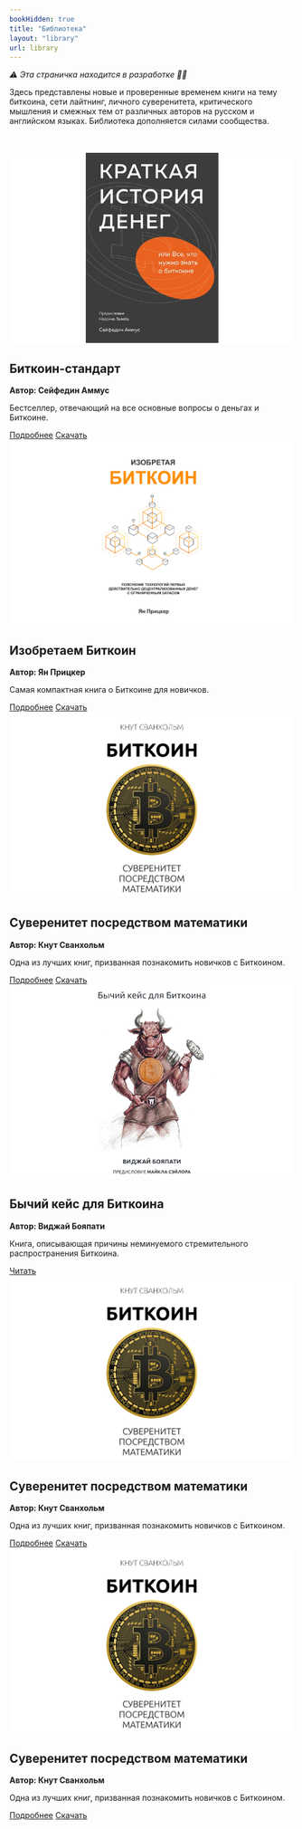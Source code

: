 ```yaml
---
bookHidden: true
title: "Библиотека"
layout: "library"
url: library
---
```


<div class="intro-text">

<i>⚠️ Эта страничка находится в разработке 👷‍♂️</i>

Здесь представлены новые и проверенные временем книги на тему биткоина, сети лайтнинг, личного суверенитета, критического мышления и смежных тем от различных авторов на русском и английском языках. Библиотека дополняется силами сообщества.
</div>
</br>
</br>
<div class="custom-page">

<div class="card">
    <img src="/img/bitcoin-standard.png" alt="Обложка">
    <div class="card-content">
        <h2>Биткоин-стандарт</h2>
            <p><strong>Автор: Сейфедин Аммус</strong></p> <!-- Bold text -->
            <p>Бестселлер, отвечающий на все основные вопросы о деньгах и Биткоине.</p> <!-- Regular text -->
            <div class="button-container">
                <a href="/bitcoin-standard/" class="button">Подробнее</a>
                <a href="/epubs/bitcoin-standard.pdf" class="button">Скачать</a>
            </div>
    </div>
</div>

<div class="card">
    <img src="/img/148.png" alt="Обложка">
    <div class="card-content">
        <h2>Изобретаем Биткоин</h2>
            <p><strong>Автор: Ян Прицкер</strong></p> <!-- Bold text -->
            <p>Самая компактная книга о Биткоине для новичков.</p> <!-- Regular text -->
            <div class="button-container">
                <a href="/izobretaem-bitkoin/" class="button">Подробнее</a>
                <a href="/epubs/inventing-bitcoin.epub" class="button">Скачать</a>
            </div>
    </div>
</div>

<div class="card">
    <img src="/img/149.png" alt="Обложка">
    <div class="card-content">
        <h2>Суверенитет посредством математики</h2>
            <p><strong>Автор: Кнут Сванхольм</strong></p> <!-- Bold text -->
            <p>Одна из лучших книг, призванная познакомить новичков с Биткоином.</p> <!-- Regular text -->
            <div class="button-container">
                <a href="/suverenitet-posredstvom-matematiki/" class="button">Подробнее</a>
                <a href="/epubs/stm.epub" class="button">Скачать</a>
            </div>
    </div>
</div>

<div class="card">
    <img src="/img/bkb-469.png" alt="Обложка">
    <div class="card-content">
        <h2>Бычий кейс для Биткоина</h2>
            <p><strong>Автор: Виджай Бояпати</strong></p> <!-- Bold text -->
            <p>Книга, описывающая причины неминуемого стремительного распространения Биткоина.</p> <!-- Regular text -->
            <div class="button-container">
                <a href="/bychij-kejs-dlya-bitcoin/" class="button">Читать</a>
            </div>
    </div>
</div>

<div class="card">
    <img src="/img/149.png" alt="Обложка">
    <div class="card-content">
        <h2>Суверенитет посредством математики</h2>
            <p><strong>Автор: Кнут Сванхольм</strong></p> <!-- Bold text -->
            <p>Одна из лучших книг, призванная познакомить новичков с Биткоином.</p> <!-- Regular text -->
            <div class="button-container">
                <a href="/path/to/resource1" class="button">Подробнее</a>
                <a href="/path/to/resource2" class="button">Скачать</a>
            </div>
    </div>
</div>

<div class="card">
    <img src="/img/149.png" alt="Обложка">
    <div class="card-content">
        <h2>Суверенитет посредством математики</h2>
            <p><strong>Автор: Кнут Сванхольм</strong></p> <!-- Bold text -->
            <p>Одна из лучших книг, призванная познакомить новичков с Биткоином.</p> <!-- Regular text -->
            <div class="button-container">
                <a href="/path/to/resource1" class="button">Подробнее</a>
                <a href="/path/to/resource2" class="button">Скачать</a>
            </div>
    </div>
</div>

<!-- Add more cards as needed -->
</br>
</div>
